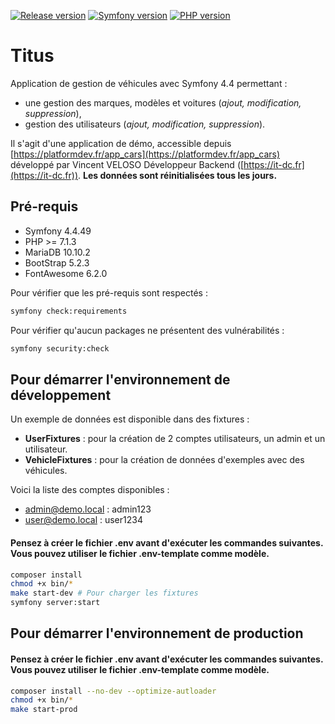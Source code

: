 [![Release version](https://img.shields.io/badge/release-v1.0.1-blue)]()
[![Symfony version](https://img.shields.io/badge/symfony-4.4.49-blue)]()
[![PHP version](https://img.shields.io/badge/php->=7.1.3-blue)]()
# Titus

Application de gestion de véhicules avec Symfony 4.4 permettant :
* une gestion des marques, modèles et voitures (*ajout, modification, suppression*),
* gestion des utilisateurs (*ajout, modification, suppression*).

Il s'agit d'une application de démo, accessible depuis [https://platformdev.fr/app_cars](https://platformdev.fr/app_cars) développé par Vincent VELOSO Développeur Backend ([https://it-dc.fr](https://it-dc.fr)).
**Les données sont réinitialisées tous les jours.**

## Pré-requis

* Symfony 4.4.49
* PHP >= 7.1.3
* MariaDB 10.10.2
* BootStrap 5.2.3 
* FontAwesome 6.2.0

Pour vérifier que les pré-requis sont respectés :
```bash
symfony check:requirements
```

Pour vérifier qu'aucun packages ne présentent des vulnérabilités :
```bash
symfony security:check
```

## Pour démarrer l'environnement de développement

Un exemple de données est disponible dans des fixtures :
* **UserFixtures** : pour la création de 2 comptes utilisateurs, un admin et un utilisateur.
* **VehicleFixtures** : pour la création de données d'exemples avec des véhicules.

Voici la liste des comptes disponibles :
* admin@demo.local : admin123
* user@demo.local : user1234

#### Pensez à créer le fichier **.env** avant d'exécuter les commandes suivantes. Vous pouvez utiliser le fichier .env-template comme modèle.
```bash
composer install
chmod +x bin/*
make start-dev # Pour charger les fixtures
symfony server:start
```

## Pour démarrer l'environnement de production

#### Pensez à créer le fichier **.env** avant d'exécuter les commandes suivantes. Vous pouvez utiliser le fichier .env-template comme modèle.

```bash
composer install --no-dev --optimize-autloader
chmod +x bin/*
make start-prod
```
